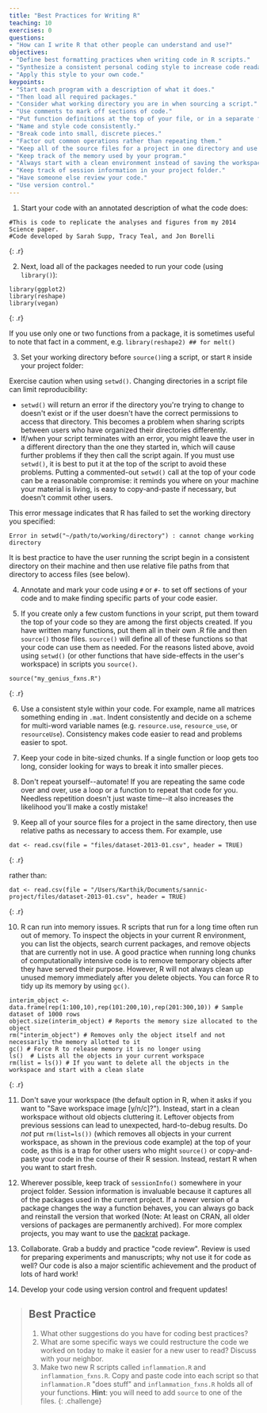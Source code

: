 ```yaml
---
title: "Best Practices for Writing R"
teaching: 10
exercises: 0
questions:
- "How can I write R that other people can understand and use?"
objectives:
- "Define best formatting practices when writing code in R scripts."
- "Synthesize a consistent personal coding style to increase code readability, consistency, and repeatability."
- "Apply this style to your own code."
keypoints:
- "Start each program with a description of what it does."
- "Then load all required packages."
- "Consider what working directory you are in when sourcing a script."
- "Use comments to mark off sections of code."
- "Put function definitions at the top of your file, or in a separate file if there are many."
- "Name and style code consistently."
- "Break code into small, discrete pieces."
- "Factor out common operations rather than repeating them."
- "Keep all of the source files for a project in one directory and use relative paths to access them."
- "Keep track of the memory used by your program."
- "Always start with a clean environment instead of saving the workspace."
- "Keep track of session information in your project folder."
- "Have someone else review your code."
- "Use version control."
---
```




1. Start your code with an annotated description of what the code does:


~~~
#This is code to replicate the analyses and figures from my 2014 Science paper.
#Code developed by Sarah Supp, Tracy Teal, and Jon Borelli
~~~
{: .r}

2. Next, load all of the packages needed to run your code (using `library()`):


~~~
library(ggplot2)
library(reshape)
library(vegan)
~~~
{: .r}

If you use only one or two functions from a package, it is sometimes useful to note that fact in a comment, e.g. `library(reshape2) ## for melt()`

3. Set your working directory before `source()`ing a script, or start `R` inside your project folder:

Exercise caution when using `setwd()`. Changing directories in a script file can limit reproducibility:


* `setwd()` will return an error if the directory you're trying to change to doesn't exist or if the user doesn't have the correct permissions to access that directory. This becomes a problem when sharing scripts between users who have organized their directories differently.
* If/when your script terminates with an error, you might leave the user in a different directory than the one they started in, which will cause further problems if they then call the script again. If you must use `setwd()`, it is best to put it at the top of the script to avoid these problems. Putting a commented-out `setwd()` call at the top of your code can be a reasonable compromise: it reminds you where on your machine your material is living, is easy to copy-and-paste if necessary, but doesn't commit other users.

This error message indicates that R has failed to set the working directory you specified:

```
Error in setwd("~/path/to/working/directory") : cannot change working directory
```

It is best practice to have the user running the script begin in a consistent directory on their machine and then use relative file paths from that directory to access files (see below).

4. Annotate and mark your code using `#` or `#-` to set off sections of your code and to make finding specific parts of your code easier.

5. If you create only a few custom functions in your script, put them toward the top of your code so they are among the first objects created. If you have written many functions, put them all in their own .R file and then `source()` those files. `source()` will define all of these functions so that your code can use them as needed. For the reasons listed above, avoid using `setwd()` (or other functions that have side-effects in the user's workspace) in scripts you `source()`.


~~~
source("my_genius_fxns.R")
~~~
{: .r}

6. Use a consistent style within your code. For example, name all matrices something ending in `.mat`. Indent consistently and decide on a scheme for multi-word variable names (e.g. `resource.use`, `resource_use`, or `resourceUse`). Consistency makes code easier to read and problems easier to spot.

7. Keep your code in bite-sized chunks. If a single function or loop gets too long, consider looking for ways to break it into smaller pieces.

8. Don't repeat yourself--automate! If you are repeating the same code over and over, use a loop or a function to repeat that code for you. Needless repetition doesn't just waste time--it also increases the likelihood you'll make a costly mistake!

9. Keep all of your source files for a project in the same directory, then use relative paths as necessary to access them. For example, use


~~~
dat <- read.csv(file = "files/dataset-2013-01.csv", header = TRUE)
~~~
{: .r}

rather than:


~~~
dat <- read.csv(file = "/Users/Karthik/Documents/sannic-project/files/dataset-2013-01.csv", header = TRUE)
~~~
{: .r}

10. R can run into memory issues. R scripts that run for a long time often run out of memory. To inspect the objects in your current R  environment, you can list the objects, search current packages, and remove objects that are currently not in use. A good practice when running long chunks of computationally intensive  code is to remove temporary objects after they have served their purpose. However, R will not always clean up unused memory immediately after you delete objects. You can force R to tidy up its memory by using `gc()`.


~~~
interim_object <- data.frame(rep(1:100,10),rep(101:200,10),rep(201:300,10)) # Sample dataset of 1000 rows
object.size(interim_object) # Reports the memory size allocated to the object
rm("interim_object") # Removes only the object itself and not necessarily the memory allotted to it
gc() # Force R to release memory it is no longer using
ls()  # Lists all the objects in your current workspace
rm(list = ls()) # If you want to delete all the objects in the workspace and start with a clean slate
~~~
{: .r}

11. Don't save your workspace (the default option in R, when it asks if you want to "Save workspace image [y/n/c]?"). Instead, start in a clean workspace without old objects cluttering it. Leftover objects from previous sessions can lead to unexpected, hard-to-debug results. Do *not* put `rm(list=ls())` (which removes all objects in your current workspace, as shown in the previous code example) at the top of your code, as this is a trap for other users who might `source()` or copy-and-paste your code in the course of their R session. Instead, restart R when you want to start fresh.

12. Wherever possible, keep track of `sessionInfo()` somewhere in your project folder. Session information is invaluable because it captures all of the packages used in the current project. If a newer version of a package changes the way a function behaves, you can always go back and reinstall the version that worked (Note: At least on CRAN, all older versions of packages are permanently archived). For more complex projects, you may want to use the [packrat](https://CRAN.R-project.org/package=packrat) package.

13. Collaborate. Grab a buddy and practice "code review". Review is used for preparing experiments and manuscripts; why not use it for code as well? Our code is also a major scientific achievement and the product of lots of hard work!

14. Develop your code using version control and frequent updates!

> ## Best Practice
>
> 1. What other suggestions do you have for coding best practices?
> 2. What are some specific ways we could restructure the code we worked on today to make it easier for a new user to read? Discuss with your neighbor.
> 3. Make two new R scripts called `inflammation.R` and `inflammation_fxns.R`.
>    Copy and paste code into each script so that `inflammation.R` "does stuff" and `inflammation_fxns.R` holds all of your functions.
>    __Hint__: you will need to add `source` to one of the files.
{: .challenge}
